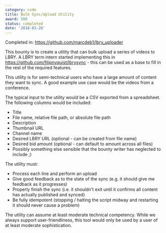 ```yaml
---
category: code
title: Bulk Sync/Upload Utility
award: 500
status: completed
date: '2018-03-20'
---
```


Completed in: https://github.com/marcdeb1/lbry_uploader

This bounty is to create a utility that can bulk upload a series of videos to LBRY. A LBRY term intern started implementing this in https://github.com/filipnyquist/lbrysync - this can be used as a base to fill in the rest of the required features.

This utility is for semi-technical users who have a large amount of content they want to sync. A good example use case would be the videos from a conference.

The typical input to the utility would be a CSV exported from a spreadsheet. The following columns would be included:

- Title
- File name, relative file path, or absolute file path
- Description
- Thumbnail URL
- Channel name
- Desired LBRY URL (optional - can be created from file name)
- Desired bid amount (optional - can default to amount across all files)
- Possibly something else sensible that the bounty writer has neglected to include ;)

The utility must:

- Process each line and perform an upload
- Give good feedback as to the state of the sync (e.g. it should give me feedback as it progresses)
- Properly finish the sync (i.e. it shouldn't exit until it confirms all content has actually published and synced)
- Be fully idempotent (stopping / halting the script midway and restarting it should never cause a problem)

The utility can assume at least moderate technical competency. While we always support user-friendliness, this tool would only be used by a user of at least moderate sophistication.
